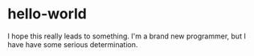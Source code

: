 # hello-world
I hope this really leads to something. I'm a brand new programmer, but I have have some serious determination.
